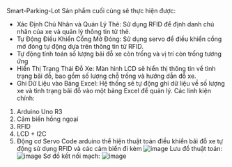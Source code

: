Smart-Parking-Lot
Sản phẩm cuối cùng sẽ thực hiện được:
- Xác Định Chủ Nhân và Quản Lý Thẻ: Sử dụng RFID để định danh chủ nhân của xe và quản lý thông tin từ thẻ.
- Tự Động Điều Khiển Cổng Mở Đóng: Sử dụng servo để điều khiển cổng mở đóng tự động dựa trên thông tin từ RFID.
- Tự động tính toán số lượng bãi đỗ xe còn trống và vị trí còn trống tương ứng
- Hiển Thị Trạng Thái Đỗ Xe: Màn hình LCD sẽ hiển thị thông tin về tình trạng bãi đỗ, bao gồm số lượng chỗ trống và hướng dẫn đỗ xe.
- Ghi Dữ Liệu vào Bảng Excel: Hệ thống sẽ tự động ghi dữ liệu về số lượng xe và tình trạng bãi đỗ vào một bảng Excel để quản lý. 
Các linh kiện chính: 
1. Arduino Uno R3
2. Cảm biến hồng ngoại
3. RFID
4. LCD + I2C
5. Động cơ Servo
Code arduino thể hiện thuật toán điều khiển bãi đỗ xe tự động sử dụng RFID và các cảm biến đi kèm
![image](https://github.com/mylehust/Smart-Parking-Lot/assets/109675981/f21e9d28-9845-4f50-8526-b99d250ed70f)
Lưu đồ thuật toán: ![image](https://github.com/mylehust/Smart-Parking-Lot/assets/109675981/cf47622e-a6e9-418b-8c9a-d6783edcb854)
Sơ đồ kết nối mạch:
![image](https://github.com/mylehust/Smart-Parking-Lot/assets/109675981/728f4fd2-07a7-44e8-a1a4-f92b12543bdd)


